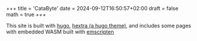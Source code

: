 +++
title = 'CataByte'
date = 2024-09-12T16:50:57+02:00
draft = false
math = true
+++

This site is built with [hugo](https://gohugo.io/), [hextra (a hugo theme)](https://imfing.github.io/hextra/),
and includes some pages with embedded WASM built with [emscripten](https://emscripten.org/)
